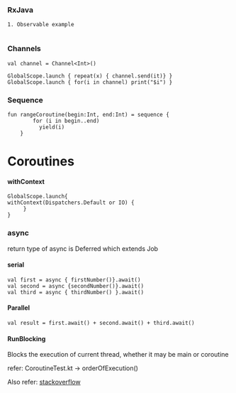 ### RxJava ###

```
1. Observable example


```
### Channels
```
val channel = Channel<Int>()

GlobalScope.launch { repeat(x) { channel.send(it)} }
GlobalScope.launch { for(i in channel) print("$i") }
```

### Sequence

```
fun rangeCoroutine(begin:Int, end:Int) = sequence {
        for (i in begin..end) 
          yield(i)
    }
```

# Coroutines

#### withContext
```
GlobalScope.launch{
withContext(Dispatchers.Default or IO) {
     }
}
```

### async

return type of async is Deferred which extends Job
#### serial
```
val first = async { firstNumber()}.await()
val second = async {secondNumber()}.await()
val third = async { thirdNumber() }.await()
```

#### Parallel
```
val result = first.await() + second.await() + third.await()
```

#### RunBlocking

Blocks the execution of current thread, whether it may be main or coroutine

refer: CoroutineTest.kt -> orderOfExecution()

Also refer: [stackoverflow](https://stackoverflow.com/q/53535977/7735032) 